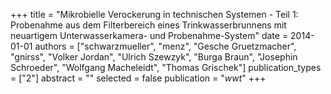 +++
title = "Mikrobielle Verockerung in technischen Systemen - Teil 1: Probenahme aus dem Filterbereich eines Trinkwasserbrunnens mit neuartigem Unterwasserkamera- und Probenahme-System"
date = 2014-01-01
authors = ["schwarzmueller", "menz", "Gesche Gruetzmacher", "gnirss", "Volker Jordan", "Ulrich Szewzyk", "Burga Braun", "Josephin Schroeder", "Wolfgang Macheleidt", "Thomas Grischek"]
publication_types = ["2"]
abstract = ""
selected = false
publication = "*wwt*"
+++

